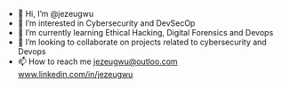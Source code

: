 - 👋 Hi, I’m @jezeugwu
- 👀 I’m interested in Cybersecurity and DevSecOp
- 🌱 I’m currently learning Ethical Hacking, Digital Forensics and Devops
- 💞️ I’m looking to collaborate on projects related to cybersecurity and Devops
- 📫 How to reach me <jezeugwu@outloo.com> www.linkedin.com/in/jezeugwu

<!---
jezeugwu/jezeugwu is a ✨ special ✨ repository because its `README.md` (this file) appears on your GitHub profile.
You can click the Preview link to take a look at your changes.
--->
